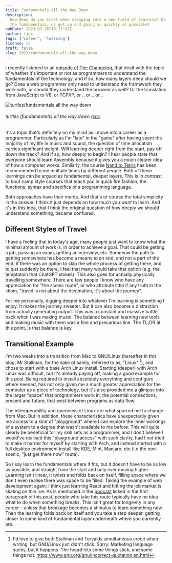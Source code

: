 ```yaml
---
title: Fundamentals all the Way Down
description:
  How deep do you start when stepping into a new field of learning? Do you learn
  the fundamentals, or get up and going as quickly as possible?
pubDate: 2023-07-26T19:17:01Z
author: tjex
tags: ["career", "learning"]
license: cc
draft: false
slug: 2023/fundamentals-all-the-way-down
---
```


I recently listened to an
[episode of The Changelog](https://changelog.com/jsparty/283), that dealt with
the topic of whether it's important or not as programmers to understand the
fundamentals of the technology, and if so, how many layers deep should we go?
Does a web programmer only need to understand the framework they work with, or
should they understand the browser as well? Or the translation from JavaScript
to V8, or TCP/IP, or .. or .. or ..

![turtles/fundamentals all the way down](/img/2023/turtles-all-the-way-down.jpg)

###### turtles (fundamentals) all the way down ([src](https://i.pinimg.com/originals/96/5d/7b/965d7b06172081b5ece135eda09aad89.jpg))

It's a topic that's definitely on my mind as I move into a career as a
programmer. Particularly as I'm "late" in the "game" after having spent the
majority of my life in music and sound, the question of time allocation carries
significant weight. Will learning deeper right from the start, pay off down the
track? And if so, how deeply to begin? I hear people state that everyone should
learn Assembly because it gives you a much clearer idea of how a computer works.
Similarly, the course [Nand to Tetris](https://www.nand2tetris.org/) has been
recommended to me multiple times by different people. Both of these learnings
can be argued as fundamental, deeper layers. This is in contrast to boot camp
style courses that teach you in quick fire fashion, the functions, syntax and
specifics of a programming language.

Both approaches have their merits. And that's of course the total simplicity in
the answer. I think it just depends on how much you _want_ to learn. And it's in
this idea, that I think the original question of how deeply we should understand
something, became confused.

## Different Styles of Travel

I have a feeling that in today's age, many people just want to know what the
minimal amount of work is, in order to achieve a goal. That could be getting a
job, passing an exam, getting an interview, etc. Somehow the path to getting
somewhere has become a means to an end, and not a part of the end; if there was
an option to skip the whole process of getting there, and to just suddenly be
there, I feel that many would take that option (e.g. the temptation that ChatGPT
stokes). This also goes for actually physically travelling somewhere. There are
few people I know who have any appreciation for "the scenic route", or who
attribute little if any truth in the idiom, "travel is not about the
destination, it's about the journey".

For me personally, digging deeper into whatever I'm learning is something I
enjoy. It makes the journey sweeter. But it can also become a distraction from
actually generating output. This was a constant and massive battle back when I
was making music. The balance between learning new tools and making music with
them was a fine and precarious line. The TL;DR at this point, is that balance is
key.

## Transitional Example

I'm two weeks into a transition from Mac to GNU/Linux (hereafter in this blog,
Mr Stallman, for the sake of sanity, referred to as, "Linux" [^1]), and chose to
start with a base Arch Linux install. Starting (deeper) with Arch Linux was
difficult, but it's already paying off, making a good example for this post.
Being required to install absolutely everything and configure where needed, has
not only given me a much greater appreciation for the computer as a piece of
technology, but it's also provided me a glimpse into the larger "space" that
programmers work in; the potential connections, present and future, that exist
between programs as data flow.

The interoperability and openness of Linux are what spurred me to change from
Mac. But in addition, these characteristics have unexpectedly given me access to
a kind of "playground" where I can explore the inner workings of a system to a
degree that wasn't available to me before. This will quite clearly be beneficial
for my skill sets as a programmer, and I don't believe I would've realised this
"playground access" with such clarity, had I not tried to make it harder for
myself by starting with Arch, and instead started with a full desktop
environment install like KDE, Mint, Manjaro, etc (i.e the non-scenic, "just get
there now" route).

So I say learn the fundamentals where it fits, but it doesn't have to be as low
as possible, and straight from the start and only ever moving higher. Learning
isn't linear, it twists and folds back on itself, filling space where we don't
even realise there was space to be filled. Taking the example of web development
again; I think just learning React and hitting the job market is skating on thin
ice. As is mentioned in the [podcast](https://changelog.com/jsparty/283) linked
in the first paragraph of this post, people who take this route typically have
no idea what to do when something breaks. This isn't great for longevity in any
career - unless that breakage becomes a stimulus to learn something new. Then
the learning folds back on itself and you take a step deeper, getting closer to
some kind of fundamental layer underneath where you currently are.

[^1]:
    I'd love to give both Stallman and Torvalds simultaneous credit when
    writing, but GNU/Linux just didn't stick. Sorry. Marketing language sucks,
    but it happens. The heard lets some things stick, and some things not.
    https://www.gnu.org/gnu/incorrect-quotation.en.html
